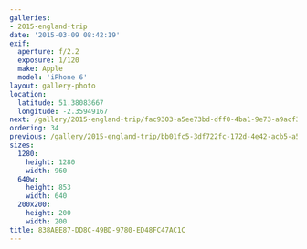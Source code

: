 ```yaml
---
galleries:
- 2015-england-trip
date: '2015-03-09 08:42:19'
exif:
  aperture: f/2.2
  exposure: 1/120
  make: Apple
  model: 'iPhone 6'
layout: gallery-photo
location:
  latitude: 51.38083667
  longitude: -2.35949167
next: /gallery/2015-england-trip/fac9303-a5ee73bd-dff0-4ba1-9e73-a9acf32de02a
ordering: 34
previous: /gallery/2015-england-trip/bb01fc5-3df722fc-172d-4e42-acb5-a5201452f47f
sizes:
  1280:
    height: 1280
    width: 960
  640w:
    height: 853
    width: 640
  200x200:
    height: 200
    width: 200
title: 838AEE87-DD8C-49BD-9780-ED48FC47AC1C
---
```

